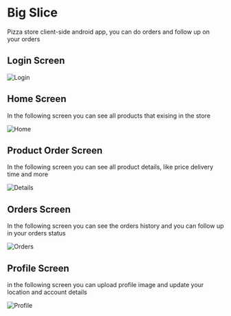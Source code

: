 <h1> Big Slice </h1> 

Pizza store client-side android app, you can do orders and follow up on your orders


<h2> Login Screen </h2>

![Login](https://user-images.githubusercontent.com/35847896/148613494-620a8011-6541-42a9-ab09-ae83654857cb.png)


<h2> Home Screen </h2>

In the following screen you can see all products that exising in the store

![Home](https://user-images.githubusercontent.com/35847896/148613551-be8636ae-66e0-41ec-81b2-596456929c89.png)


<h2> Product Order Screen </h2>

In the following screen you can see all product details, like price delivery time and more

![Details](https://user-images.githubusercontent.com/35847896/148613620-6814b06c-ac67-46b8-bf03-ad2e69ace410.png)

<h2> Orders Screen </h2>

In the following screen you can see the orders history and you can follow up in your orders status

![Orders](https://user-images.githubusercontent.com/35847896/148613646-3611efe5-09bd-4366-a3c7-0e0c0a4ff139.png)

<h2> Profile Screen </h2>

in the following screen you can upload profile image and update your location and account details

![Profile](https://user-images.githubusercontent.com/35847896/148613687-25113785-9a2b-4e39-92f9-1424f2e84ffd.png)


